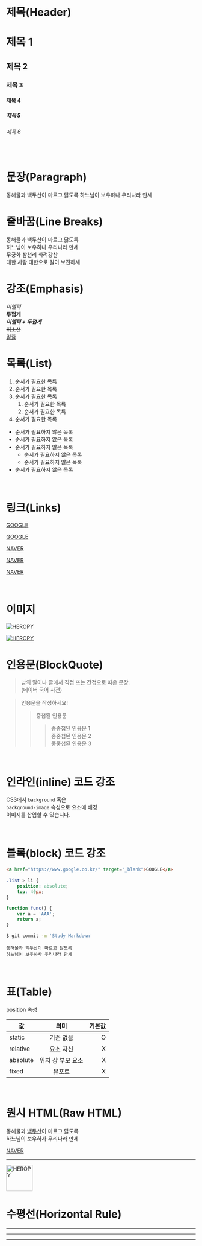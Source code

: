 # 제목(Header)

# 제목 1
## 제목 2 
### 제목 3
#### 제목 4
##### 제목 5
###### 제목 6

<br/>

# 문장(Paragraph)

동해물과 백두산이 마르고 닳도록 
하느님이 보우하나 우리나라 만세

# 줄바꿈(Line Breaks)

동해물과 백두산이 마르고 닳도록 <br/>
하느님이 보우하나 우리나라 만세 <br/>
무궁화 삼천리 화려강산 <br/>
대한 사람 대한으로 길이 보전하세

# 강조(Emphasis)

_이텔릭_ <br/> 
**두껍게** <br/>
**_이텔릭 + 두껍게_** <br/>
~~취소선~~ <br/>
<u>밑줄</u>

# 목록(List)

1. 순서가 필요한 목룍
1. 순서가 필요한 목록
1. 순서가 필요한 목록
    1. 순서가 필요한 목룍
    1. 순서가 필요한 목룍
1. 순서가 필요한 목록

- 순서가 필요하지 않은 목록
- 순서가 필요하지 않은 목록
- 순서가 필요하지 않은 목록
    - 순서가 필요하지 않은 목록
    - 순서가 필요하지 않은 목록
- 순서가 필요하지 않은 목록

<br/>

# 링크(Links)

<a href="https://google.com">GOOGLE</a>

[GOOGLE](https://google.com)

<a href="https://naver.com" title="NAVER로 이동!">NAVER</a>

[NAVER](https://naver.com "NAVER로 이동!")

<!-- 마크다운 문법에는 a태그에 target 기능을 지원해주지는 않음 -->
<a href="https://naver.com" title="NAVER로 이동!" target="_blank">NAVER</a>

<br/>

# 이미지

![HEROPY](https://heropy.blog/css/images/logo.png)

[![HEROPY](https://heropy.blog/css/images/logo.png)](https://heropy.blog/)

# 인용문(BlockQuote)

> 남의 말이나 글에서 직접 또는 간접으로 따온 문장. <br/>
> (네이버 국어 사전)

> 인용문을 작성하세요!
>> 중첩된 인용문
>>> 중중첩된 인용문 1 <br/>
>>> 중중첩된 인용문 2 <br/>
>>> 중중첩된 인용문 3 <br/>

<br/>

# 인라인(inline) 코드 강조

CSS에서 `background` 혹은 <br/>
`background-image` 속성으로 요소에 배경 <br/>
이미지를 삽입할 수 있습니다.

<br/>

# 블록(block) 코드 강조

```html
<a href="https://www.google.co.kr/" target="_blank">GOOGLE</a>
```

```css
.list > li {
    position: absolute;
    top: 40px;
}
```

```javascript
function func() {
    var a = 'AAA';
    return a;
}
```

```bash
$ git commit -m 'Study Markdown'
```

```plaintext
동해물과 백두산이 마르고 닳도록
하느님이 보우하사 우리나라 만세
```

<br/>

# 표(Table)

position 속성

값 | 의미 | 기본값
--|:--:|--:
static | 기준 없음 | O
relative | 요소 자신 | X
absolute | 위치 상 부모 요소 | X
fixed | 뷰포트 | X

<br/>

# 원시 HTML(Raw HTML)

동해물과 <span style="text-decoration: underline;">백두산</span>이 마르고 닳도록 <br/>
하느님이 보우하사 우리나라 만세

<a href="https://naver.com" title="NAVER로 이동!" target="NAVER로 이동!" 
target="_blank">NAVER</a>

---

<img width="70" src="https://heropy.blog/css/images/logo.png" alt="HEROPY"/>

<br/>

# 수평선(Horizontal Rule)

---

***

___
